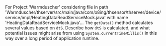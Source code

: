 For Project 'Warmduscher' considering file in path 'Warmduscher/thserver/src/main/java/com/x8ing/thsensor/thserver/device/service/impl/HeatingDataReadServiceMock.java' with name 'HeatingDataReadServiceMock.java'...
The `getData()` method calculates several values based on `dtS`. Describe how `dtS` is calculated, and what potential issues might arise from using `System.currentTimeMillis()` in this way over a long period of application runtime.